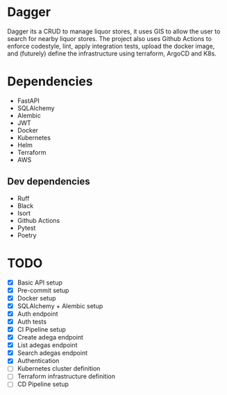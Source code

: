 # Dagger

Dagger its a CRUD to manage liquor stores, it uses GIS to allow the user to search for nearby liquor stores. The project also uses Github Actions to enforce codestyle, lint, apply integration tests, upload the docker image, and (futurely) define the infrastructure using terraform, ArgoCD and K8s. 

# Dependencies
* FastAPI
* SQLAlchemy
* Alembic
* JWT
* Docker
* Kubernetes
* Helm
* Terraform
* AWS

## Dev dependencies
* Ruff
* Black
* Isort
* Github Actions
* Pytest
* Poetry

# TODO

- [x] Basic API setup
- [x] Pre-commit setup
- [x] Docker setup
- [x] SQLAlchemy + Alembic setup
- [x] Auth endpoint
- [x] Auth tests
- [x] CI Pipeline setup
- [x] Create adega endpoint
- [x] List adegas endpoint
- [x] Search adegas endpoint
- [x] Authentication
- [ ] Kubernetes cluster definition
- [ ] Terraform infrastructure definition
- [ ] CD Pipeline setup
